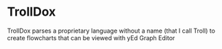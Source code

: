 # TrollDox
TrollDox parses a proprietary language without a name (that I call Troll) to create flowcharts that can be viewed with yEd Graph Editor 
